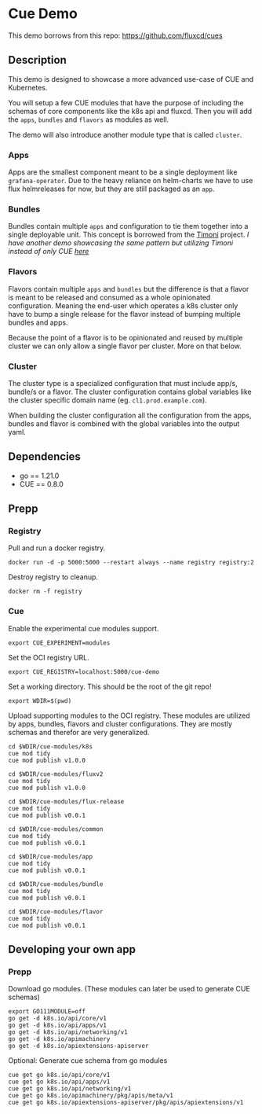 # Cue Demo

This demo borrows from this repo: <https://github.com/fluxcd/cues>

## Description

This demo is designed to showcase a more advanced use-case of CUE and Kubernetes.

You will setup a few CUE modules that have the purpose of including the schemas of core components like the k8s api and fluxcd. Then you will add the `apps`, `bundles` and `flavors` as modules as well.

The demo will also introduce another module type that is called `cluster`.

### Apps

Apps are the smallest component meant to be a single deployment like `grafana-operator`. Due to the heavy reliance on helm-charts we have to use flux helmreleases for now, but they are still packaged as an `app`.

### Bundles

Bundles contain multiple `apps` and configuration to tie them together into a single deployable unit. This concept is borrowed from the [Timoni](https://timoni.sh/) project.
*I have another demo showcasing the same pattern but utilizing Timoni instead of only CUE [here](https://github.com/emil-jacero/timoni-demo)*

### Flavors

Flavors contain multiple `apps` and `bundles` but the difference is that a flavor is meant to be released and consumed as a whole opinionated configuration. Meaning the end-user which operates a k8s cluster only have to bump a single release for the flavor instead of bumping multiple bundles and apps.

Because the point of a flavor is to be opinionated and reused by multiple cluster we can only allow a single flavor per cluster. More on that below.

### Cluster

The cluster type is a specialized configuration that must include app/s, bundle/s or a flavor. The cluster configuration contains global variables like the cluster specific domain name (eg. `cl1.prod.example.com`).

When building the cluster configuration all the configuration from the apps, bundles and flavor is combined with the global variables into the output yaml.

## Dependencies

- go == 1.21.0
- CUE == 0.8.0

## Prepp

### Registry

Pull and run a docker registry.

```shell
docker run -d -p 5000:5000 --restart always --name registry registry:2
```

Destroy registry to cleanup.

```shell
docker rm -f registry
```

### Cue

Enable the experimental cue modules support.

```shell
export CUE_EXPERIMENT=modules
```

Set the OCI registry URL.

```shell
export CUE_REGISTRY=localhost:5000/cue-demo
```

Set a working directory. This should be the root of the git repo!

```shell
export WDIR=$(pwd)
```

Upload supporting modules to the OCI registry. These modules are utilized by apps, bundles, flavors and cluster configurations.
They are mostly schemas and therefor are very generalized.

```shell
cd $WDIR/cue-modules/k8s
cue mod tidy
cue mod publish v1.0.0

cd $WDIR/cue-modules/fluxv2
cue mod tidy
cue mod publish v1.0.0

cd $WDIR/cue-modules/flux-release
cue mod tidy
cue mod publish v0.0.1

cd $WDIR/cue-modules/common
cue mod tidy
cue mod publish v0.0.1

cd $WDIR/cue-modules/app
cue mod tidy
cue mod publish v0.0.1

cd $WDIR/cue-modules/bundle
cue mod tidy
cue mod publish v0.0.1

cd $WDIR/cue-modules/flavor
cue mod tidy
cue mod publish v0.0.1
```

## Developing your own app

### Prepp

Download go modules.
(These modules can later be used to generate CUE schemas)

```shell
export GO111MODULE=off
go get -d k8s.io/api/core/v1
go get -d k8s.io/api/apps/v1
go get -d k8s.io/api/networking/v1
go get -d k8s.io/apimachinery
go get -d k8s.io/apiextensions-apiserver
```

Optional: Generate cue schema from go modules

```shell
cue get go k8s.io/api/core/v1
cue get go k8s.io/api/apps/v1
cue get go k8s.io/api/networking/v1
cue get go k8s.io/apimachinery/pkg/apis/meta/v1
cue get go k8s.io/apiextensions-apiserver/pkg/apis/apiextensions/v1
```

